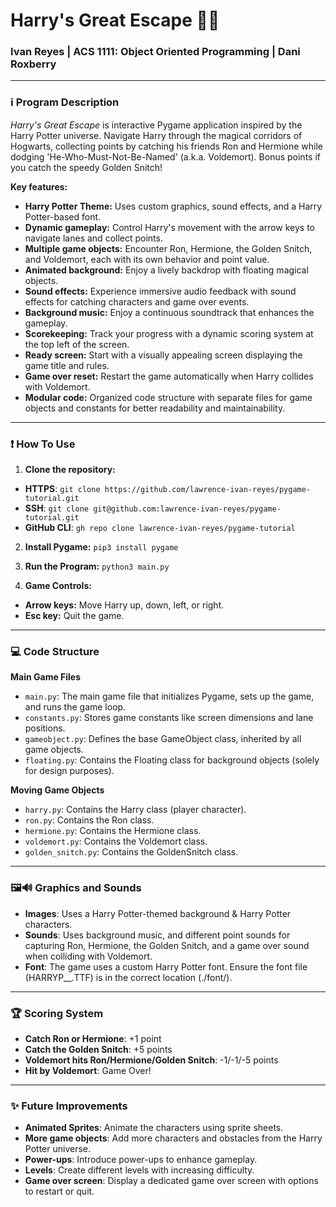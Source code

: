 # Harry's Great Escape 🧙🏻
### Ivan Reyes | ACS 1111: Object Oriented Programming | Dani Roxberry 

---

### ℹ️ Program Description
_Harry's Great Escape_ is interactive Pygame application inspired by the Harry Potter universe.  Navigate Harry through the magical corridors of Hogwarts, collecting points by catching his friends Ron and Hermione while dodging 'He-Who-Must-Not-Be-Named' (a.k.a. Voldemort). Bonus points if you catch the speedy Golden Snitch!

**Key features:**
* **Harry Potter Theme:** Uses custom graphics, sound effects, and a Harry Potter-based font.
* **Dynamic gameplay:**  Control Harry's movement with the arrow keys to navigate lanes and collect points.
* **Multiple game objects:**  Encounter Ron, Hermione, the Golden Snitch, and Voldemort, each with its own behavior and point value.
* **Animated background:**  Enjoy a lively backdrop with floating magical objects.
* **Sound effects:**  Experience immersive audio feedback with sound effects for catching characters and game over events.
* **Background music:**  Enjoy a continuous soundtrack that enhances the gameplay.
* **Scorekeeping:**  Track your progress with a dynamic scoring system at the top left of the screen.
* **Ready screen:**  Start with a visually appealing screen displaying the game title and rules.
* **Game over reset:**  Restart the game automatically when Harry collides with Voldemort.
* **Modular code:**  Organized code structure with separate files for game objects and constants for better readability and maintainability.

---

### ❗️ How To Use
1. **Clone the repository:**
- **HTTPS**: `git clone https://github.com/lawrence-ivan-reyes/pygame-tutorial.git`  
- **SSH**: `git clone git@github.com:lawrence-ivan-reyes/pygame-tutorial.git`  
- **GitHub CLI**: `gh repo clone lawrence-ivan-reyes/pygame-tutorial` 

2. **Install Pygame:**
`pip3 install pygame`

3. **Run the Program:**
`python3 main.py`

4. **Game Controls:**
- **Arrow keys:** Move Harry up, down, left, or right.
- **Esc key:** Quit the game.

---

### 💻 Code Structure
**Main Game Files**
- `main.py`: The main game file that initializes Pygame, sets up the game, and runs the game loop.
- `constants.py`: Stores game constants like screen dimensions and lane positions.
- `gameobject.py`: Defines the base GameObject class, inherited by all game objects.
- `floating.py`: Contains the Floating class for background objects (solely for design purposes).

**Moving Game Objects**
- `harry.py`: Contains the Harry class (player character).
- `ron.py`: Contains the Ron class.
- `hermione.py`: Contains the Hermione class.
- `voldemort.py`: Contains the Voldemort class.
- `golden_snitch.py`: Contains the GoldenSnitch class.

---

### 🖼️🔊 Graphics and Sounds
- **Images**: Uses a Harry Potter-themed background & Harry Potter characters.
- **Sounds**: Uses background music, and different point sounds for capturing Ron, Hermione, the Golden Snitch, and a game over sound when colliding with Voldemort.
- **Font**: The game uses a custom Harry Potter font. Ensure the font file (HARRYP__.TTF) is in the correct location (./font/).

---

### 🏆 Scoring System
- **Catch Ron or Hermione**: +1 point
- **Catch the Golden Snitch**: +5 points
- **Voldemort hits Ron/Hermione/Golden Snitch**: -1/-1/-5 points
- **Hit by Voldemort**: Game Over!

---

### ✨ Future Improvements
- **Animated Sprites**: Animate the characters using sprite sheets.
- **More game objects**: Add more characters and obstacles from the Harry Potter universe.
- **Power-ups**: Introduce power-ups to enhance gameplay.
- **Levels**: Create different levels with increasing difficulty.
- **Game over screen**: Display a dedicated game over screen with options to restart or quit.
